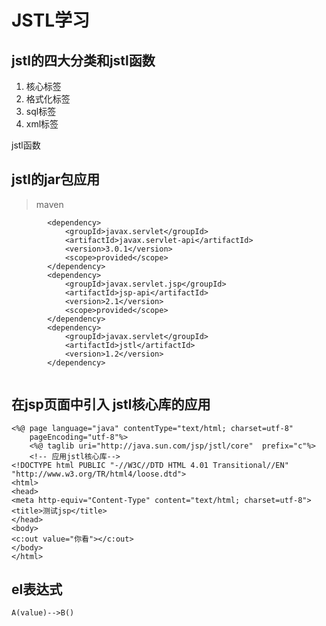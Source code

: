 
# JSTL学习

## jstl的四大分类和jstl函数
1. 核心标签
2. 格式化标签
3. sql标签
4. xml标签

jstl函数

## jstl的jar包应用  
> maven   

```
		<dependency>
			<groupId>javax.servlet</groupId>
			<artifactId>javax.servlet-api</artifactId>
			<version>3.0.1</version>
			<scope>provided</scope>
		</dependency>
		<dependency>
			<groupId>javax.servlet.jsp</groupId>
			<artifactId>jsp-api</artifactId>
			<version>2.1</version>
			<scope>provided</scope>
		</dependency>
		<dependency>
			<groupId>javax.servlet</groupId>
			<artifactId>jstl</artifactId>
			<version>1.2</version>
		</dependency>
		
```

## 在jsp页面中引入 jstl核心库的应用  
```
<%@ page language="java" contentType="text/html; charset=utf-8"
    pageEncoding="utf-8"%>
    <%@ taglib uri="http://java.sun.com/jsp/jstl/core"  prefix="c"%>
    <!-- 应用jstl核心库-->
<!DOCTYPE html PUBLIC "-//W3C//DTD HTML 4.01 Transitional//EN" "http://www.w3.org/TR/html4/loose.dtd">
<html>
<head>
<meta http-equiv="Content-Type" content="text/html; charset=utf-8">
<title>测试jsp</title>
</head>
<body>
<c:out value="你看"></c:out>
</body>
</html>
```

## el表达式
```graph LR
A(value)-->B()
```
